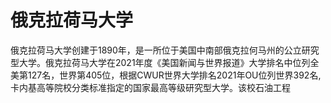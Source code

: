 # 俄克拉荷马大学

俄克拉荷马大学创建于1890年，是一所位于美国中南部俄克拉何马州的公立研究型大学。俄克拉荷马大学在2021年度《美国新闻与世界报道》大学排名中位列全美第127名，世界第405位，根据CWUR世界大学排名2021年OU位列世界392名, 卡内基高等院校分类标准指定的国家最高等级研究型大学。该校石油工程
